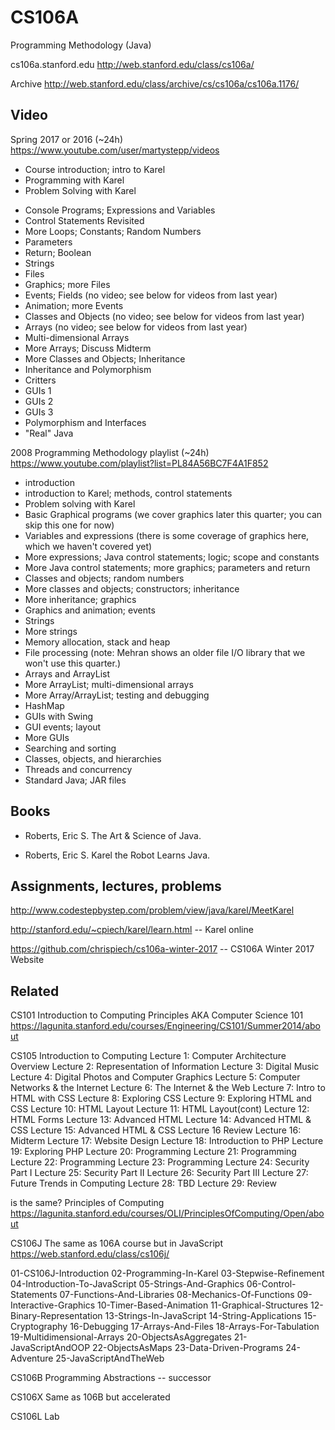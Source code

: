 CS106A
======

Programming Methodology (Java)

cs106a.stanford.edu
http://web.stanford.edu/class/cs106a/

Archive
http://web.stanford.edu/class/archive/cs/cs106a/cs106a.1176/

## Video 

Spring 2017 or 2016 (~24h)
https://www.youtube.com/user/martystepp/videos

+ Course introduction; intro to Karel
+ Programming with Karel
+ Problem Solving with Karel
- Console Programs; Expressions and Variables
- Control Statements Revisited
- More Loops; Constants; Random Numbers
- Parameters
- Return; Boolean
- Strings
- Files
- Graphics; more Files
- Events; Fields (no video; see below for videos from last year)
- Animation; more Events
- Classes and Objects (no video; see below for videos from last year)
- Arrays (no video; see below for videos from last year)
- Multi-dimensional Arrays
- More Arrays; Discuss Midterm
- More Classes and Objects; Inheritance
- Inheritance and Polymorphism
- Critters
- GUIs 1
- GUIs 2
- GUIs 3
- Polymorphism and Interfaces
- "Real" Java

2008 Programming Methodology playlist (~24h)
https://www.youtube.com/playlist?list=PL84A56BC7F4A1F852

- introduction
- introduction to Karel; methods, control statements
- Problem solving with Karel
- Basic Graphical programs (we cover graphics later this quarter; you can skip this one for now)
- Variables and expressions (there is some coverage of graphics here, which we haven't covered yet)
- More expressions; Java control statements; logic; scope and constants
- More Java control statements; more graphics; parameters and return
- Classes and objects; random numbers
- More classes and objects; constructors; inheritance
- More inheritance; graphics
- Graphics and animation; events
- Strings
- More strings
- Memory allocation, stack and heap
- File processing (note: Mehran shows an older file I/O library that we won't use this quarter.)
- Arrays and ArrayList
- More ArrayList; multi-dimensional arrays
- More Array/ArrayList; testing and debugging
- HashMap
- GUIs with Swing
- GUI events; layout
- More GUIs
- Searching and sorting
- Classes, objects, and hierarchies
- Threads and concurrency
- Standard Java; JAR files 


## Books
- Roberts, Eric S. The Art & Science of Java.
+ Roberts, Eric S. Karel the Robot Learns Java.

## Assignments, lectures, problems
http://www.codestepbystep.com/problem/view/java/karel/MeetKarel

http://stanford.edu/~cpiech/karel/learn.html -- Karel online

https://github.com/chrispiech/cs106a-winter-2017 -- CS106A Winter 2017 Website


## Related
CS101 Introduction to Computing Principles AKA
Computer Science 101
https://lagunita.stanford.edu/courses/Engineering/CS101/Summer2014/about

CS105 Introduction to Computing
Lecture 1: Computer Architecture Overview
Lecture 2: Representation of Information
Lecture 3: Digital Music
Lecture 4: Digital Photos and Computer Graphics
Lecture 5: Computer Networks & the Internet 
Lecture 6: The Internet & the Web 
Lecture 7: Intro to HTML with CSS
Lecture 8: Exploring CSS
Lecture 9: Exploring HTML and CSS 
Lecture 10: HTML Layout
Lecture 11: HTML Layout(cont)
Lecture 12: HTML Forms
Lecture 13: Advanced HTML
Lecture 14: Advanced HTML & CSS
Lecture 15: Advanced HTML & CSS
Lecture 16 Review 
Lecture 16: Midterm
Lecture 17: Website Design
Lecture 18: Introduction to PHP
Lecture 19: Exploring PHP
Lecture 20: Programming
Lecture 21: Programming 
Lecture 22: Programming 
Lecture 23: Programming
Lecture 24: Security Part I
Lecture 25: Security Part II
Lecture 26: Security Part III
Lecture 27: Future Trends in Computing
Lecture 28: TBD
Lecture 29: Review

is the same?
Principles of Computing
https://lagunita.stanford.edu/courses/OLI/PrinciplesOfComputing/Open/about


CS106J The same as 106A course but in JavaScript
https://web.stanford.edu/class/cs106j/

01-CS106J-Introduction
02-Programming-In-Karel
03-Stepwise-Refinement
04-Introduction-To-JavaScript
05-Strings-And-Graphics
06-Control-Statements
07-Functions-And-Libraries
08-Mechanics-Of-Functions
09-Interactive-Graphics 
10-Timer-Based-Animation
11-Graphical-Structures
12-Binary-Representation
13-Strings-In-JavaScript
14-String-Applications
15-Cryptography
16-Debugging
17-Arrays-And-Files
18-Arrays-For-Tabulation
19-Multidimensional-Arrays
20-ObjectsAsAggregates
21-JavaScriptAndOOP
22-ObjectsAsMaps
23-Data-Driven-Programs
24-Adventure
25-JavaScriptAndTheWeb

CS106B Programming Abstractions -- successor

CS106X Same as 106B but accelerated

CS106L Lab
